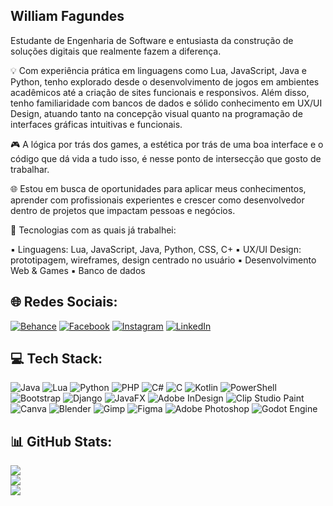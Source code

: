 William Fagundes
-----------------
Estudante de Engenharia de Software e entusiasta da construção de soluções digitais que realmente fazem a diferença.

💡 Com experiência prática em linguagens como Lua, JavaScript, Java e Python, tenho explorado desde o desenvolvimento de jogos em ambientes acadêmicos até a criação de sites funcionais e responsivos. 
Além disso, tenho familiaridade com bancos de dados e sólido conhecimento em UX/UI Design, atuando tanto na concepção visual quanto na programação de interfaces gráficas intuitivas e funcionais.

🎮 A lógica por trás dos games, a estética por trás de uma boa interface e o código que dá vida a tudo isso, é nesse ponto de intersecção que gosto de trabalhar.

🌐 Estou em busca de oportunidades para aplicar meus conhecimentos, aprender com profissionais experientes e crescer como desenvolvedor dentro de projetos que impactam pessoas e negócios.

🔧 Tecnologias com as quais já trabalhei:

▪️ Linguagens: Lua, JavaScript, Java, Python, CSS, C+
▪️ UX/UI Design: prototipagem, wireframes, design centrado no usuário
▪️ Desenvolvimento Web & Games
▪️ Banco de dados

🌐 Redes Sociais:
--------------

[![Behance](https://img.shields.io/badge/Behance-1769ff?logo=behance&logoColor=white)](https://behance.net/plusnar) [![Facebook](https://img.shields.io/badge/Facebook-%231877F2.svg?logo=Facebook&logoColor=white)](https://facebook.com/plusnar) [![Instagram](https://img.shields.io/badge/Instagram-%23E4405F.svg?logo=Instagram&logoColor=white)](https://instagram.com/plusnar) [![LinkedIn](https://img.shields.io/badge/LinkedIn-%230077B5.svg?logo=linkedin&logoColor=white)](https://linkedin.com/in/williamfagundes08) 

💻 Tech Stack:
---------------

 
![Java](https://img.shields.io/badge/java-%23ED8B00.svg?style=for-the-badge&logo=openjdk&logoColor=white) ![Lua](https://img.shields.io/badge/lua-%232C2D72.svg?style=for-the-badge&logo=lua&logoColor=white) ![Python](https://img.shields.io/badge/python-3670A0?style=for-the-badge&logo=python&logoColor=ffdd54) ![PHP](https://img.shields.io/badge/php-%23777BB4.svg?style=for-the-badge&logo=php&logoColor=white) ![C#](https://img.shields.io/badge/c%23-%23239120.svg?style=for-the-badge&logo=csharp&logoColor=white) ![C](https://img.shields.io/badge/c-%2300599C.svg?style=for-the-badge&logo=c&logoColor=white) ![Kotlin](https://img.shields.io/badge/kotlin-%237F52FF.svg?style=for-the-badge&logo=kotlin&logoColor=white) ![PowerShell](https://img.shields.io/badge/PowerShell-%235391FE.svg?style=for-the-badge&logo=powershell&logoColor=white) ![Bootstrap](https://img.shields.io/badge/bootstrap-%238511FA.svg?style=for-the-badge&logo=bootstrap&logoColor=white) ![Django](https://img.shields.io/badge/django-%23092E20.svg?style=for-the-badge&logo=django&logoColor=white) ![JavaFX](https://img.shields.io/badge/javafx-%23FF0000.svg?style=for-the-badge&logo=javafx&logoColor=white) ![Adobe InDesign](https://img.shields.io/badge/Adobe%20InDesign-49021F?style=for-the-badge&logo=adobeindesign&logoColor=FF3366) ![Clip Studio Paint](https://img.shields.io/badge/ClipStudioPaint-%23CFD3D3.svg?style=for-the-badge&logo=ClipStudioPaint&logoColor=white) ![Canva](https://img.shields.io/badge/Canva-%2300C4CC.svg?style=for-the-badge&logo=Canva&logoColor=white) ![Blender](https://img.shields.io/badge/blender-%23F5792A.svg?style=for-the-badge&logo=blender&logoColor=white) ![Gimp](https://img.shields.io/badge/Gimp-657D8B?style=for-the-badge&logo=gimp&logoColor=FFFFFF) ![Figma](https://img.shields.io/badge/figma-%23F24E1E.svg?style=for-the-badge&logo=figma&logoColor=white) ![Adobe Photoshop](https://img.shields.io/badge/adobe%20photoshop-%2331A8FF.svg?style=for-the-badge&logo=adobe%20photoshop&logoColor=white) ![Godot Engine](https://img.shields.io/badge/GODOT-%23FFFFFF.svg?style=for-the-badge&logo=godot-engine)

📊 GitHub Stats:
----------------
 
![](https://github-readme-stats.vercel.app/api?username=Plusnar&theme=dark&hide_border=false&include_all_commits=false&count_private=false)<br/>
![](https://nirzak-streak-stats.vercel.app/?user=Plusnar&theme=dark&hide_border=false)<br/>
![](https://github-readme-stats.vercel.app/api/top-langs/?username=Plusnar&theme=dark&hide_border=false&include_all_commits=false&count_private=false&layout=compact)



